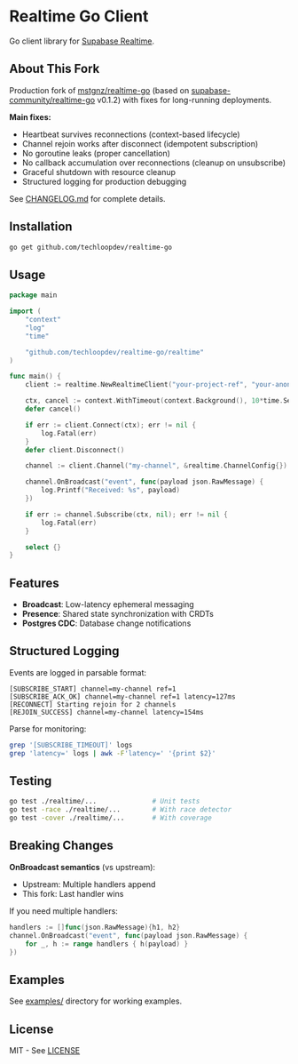 # Realtime Go Client

Go client library for [Supabase Realtime](https://supabase.com/docs/guides/realtime).

## About This Fork

Production fork of [mstgnz/realtime-go](https://github.com/mstgnz/realtime-go) (based on [supabase-community/realtime-go](https://github.com/supabase-community/realtime-go) v0.1.2) with fixes for long-running deployments.

**Main fixes:**
- Heartbeat survives reconnections (context-based lifecycle)
- Channel rejoin works after disconnect (idempotent subscription)
- No goroutine leaks (proper cancellation)
- No callback accumulation over reconnections (cleanup on unsubscribe)
- Graceful shutdown with resource cleanup
- Structured logging for production debugging

See [CHANGELOG.md](CHANGELOG.md) for complete details.

## Installation

```bash
go get github.com/techloopdev/realtime-go
```

## Usage

```go
package main

import (
    "context"
    "log"
    "time"

    "github.com/techloopdev/realtime-go/realtime"
)

func main() {
    client := realtime.NewRealtimeClient("your-project-ref", "your-anon-key")

    ctx, cancel := context.WithTimeout(context.Background(), 10*time.Second)
    defer cancel()

    if err := client.Connect(ctx); err != nil {
        log.Fatal(err)
    }
    defer client.Disconnect()

    channel := client.Channel("my-channel", &realtime.ChannelConfig{})

    channel.OnBroadcast("event", func(payload json.RawMessage) {
        log.Printf("Received: %s", payload)
    })

    if err := channel.Subscribe(ctx, nil); err != nil {
        log.Fatal(err)
    }

    select {}
}
```

## Features

- **Broadcast**: Low-latency ephemeral messaging
- **Presence**: Shared state synchronization with CRDTs
- **Postgres CDC**: Database change notifications

## Structured Logging

Events are logged in parsable format:

```
[SUBSCRIBE_START] channel=my-channel ref=1
[SUBSCRIBE_ACK_OK] channel=my-channel ref=1 latency=127ms
[RECONNECT] Starting rejoin for 2 channels
[REJOIN_SUCCESS] channel=my-channel latency=154ms
```

Parse for monitoring:
```bash
grep '[SUBSCRIBE_TIMEOUT]' logs
grep 'latency=' logs | awk -F'latency=' '{print $2}'
```

## Testing

```bash
go test ./realtime/...              # Unit tests
go test -race ./realtime/...        # With race detector
go test -cover ./realtime/...       # With coverage
```

## Breaking Changes

**OnBroadcast semantics** (vs upstream):
- Upstream: Multiple handlers append
- This fork: Last handler wins

If you need multiple handlers:
```go
handlers := []func(json.RawMessage){h1, h2}
channel.OnBroadcast("event", func(payload json.RawMessage) {
    for _, h := range handlers { h(payload) }
})
```

## Examples

See [examples/](examples/) directory for working examples.

## License

MIT - See [LICENSE](LICENSE)
